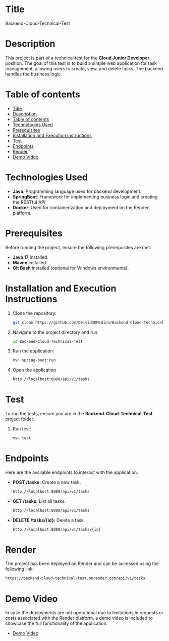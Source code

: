 # Title

Backend-Cloud-Technical-Test

# Description

This project is part of a technical test for the **Cloud Junior Developer** position. The goal of this test is to build a simple web application for task management, allowing users to create, view, and delete tasks. The backend handles the business logic.

# Table of contents

- [Title](#title)
- [Description](#description)
- [Table of contents](#table-of-contents)
- [Technologies Used](#technologies-used)
- [Prerequisites](#prerequisites)
- [Installation and Execution Instructions](#installation-and-execution-instructions)
- [Test](#test)
- [Endpoints](#endpoints)
- [Render](#render)
- [Demo Video](#demo-video)

# Technologies Used

- **Java**: Programming language used for backend development.
- **SpringBoot**: Framework for implementing business logic and creating the RESTful API.
- **Docker**: Used for containerization and deployment on the Render platform.

# Prerequisites

Before running the project, ensure the following prerequisites are met:

- **Java 17** installed.
- **Maven** installed.
- **Git Bash** installed (optional for Windows environments).

# Installation and Execution Instructions

1. Clone the repository:
   
   ```bash
   git clone https://github.com/Deivid30Medina/Backend-Cloud-Technical-Test
   ```

2.  Navigate to the project directory and run:
   
    ```bash
    cd Backend-Cloud-Technical-Test
    ```

3.  Run the application:
   
    ```bash
    mvn spring-boot:run
    ```

4.  Open the application
   
    ```bash
    http://localhost:8080/api/v1/tasks
    ```
# Test

To run the tests, ensure you are in the **Backend-Cloud-Technical-Test** project folder.

1.  Run test:
   
    ```bash
    mvn test
    ```

# Endpoints

Here are the available endpoints to interact with the application:

- **POST /tasks:** Create a new task.
  
  ```bash
  http://localhost:8080/api/v1/tasks
  ```

- **GET /tasks:** List all tasks.
  
  ```bash
  http://localhost:8080/api/v1/tasks
  ```

- **DELETE /tasks/{id}:** Delete a task.
  
  ```bash
  http://localhost:8080/api/v1/tasks/{id}
  ```

# Render

The project has been deployed on Render and can be accessed using the following link:

  ```bash
  https://backend-cloud-technical-test.onrender.com/api/v1/tasks
  ```

# Demo Video

In case the deployments are not operational due to limitations in requests or costs associated with the Render platform, a demo video is included to showcase the full functionality of the application.  

  - [Demo Video](https://youtu.be/s_ORDngofDU) 
